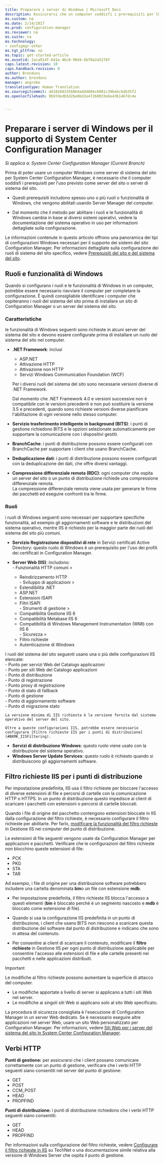 ```yaml
---
title: Preparare i server di Windows | Microsoft Docs
description: Assicurarsi che un computer soddisfi i prerequisiti per l&quot;uso come server del sito o server di sistema del sito per System Center Configuration Manager.
ms.custom: na
ms.date: 2/14/2017
ms.prod: configuration-manager
ms.reviewer: na
ms.suite: na
ms.technology:
- configmgr-other
ms.tgt_pltfrm: na
ms.topic: get-started-article
ms.assetid: 2aca914f-641e-4bc8-98d4-bbf0a2a5276f
caps.latest.revision: 10
caps.handback.revision: 0
author: Brenduns
ms.author: brenduns
manager: angrobe
translationtype: Human Translation
ms.sourcegitcommit: dd102603356864add4084c6881c39bebcbd635f2
ms.openlocfilehash: 9b97dedb5d2be0bd2e47260033e6e4361467dc4e


---
```

# <a name="prepare-windows-servers-to-support-system-center-configuration-manager"></a>Preparare i server di Windows per il supporto di System Center Configuration Manager

*Si applica a: System Center Configuration Manager (Current Branch)*

Prima di poter usare un computer Windows come server di sistema del sito per System Center Configuration Manager, è necessario che il computer soddisfi i prerequisiti per l'uso previsto come server del sito o server di sistema del sito.  

-   Questi prerequisiti includono spesso uno o più ruoli o funzionalità di Windows, che vengono abilitati usando Server Manager del computer.  

-   Dal momento che il metodo per abilitare i ruoli e le funzionalità di Windows cambia in base ai diversi sistemi operativi, vedere la documentazione del sistema operativo in uso per informazioni dettagliate sulla configurazione.  

Le informazioni contenute in questo articolo offrono una panoramica dei tipi di configurazioni Windows necessari per il supporto dei sistemi del sito Configuration Manager. Per informazioni dettagliate sulla configurazione dei ruoli di sistema del sito specifico, vedere [Prerequisiti del sito e del sistema del sito](/sccm/core/plan-design/configs/site-and-site-system-prerequisites).

##  <a name="a-namebkmkwinfeaturesa-windows-features-and-roles"></a><a name="BKMK_WinFeatures"></a> Ruoli e funzionalità di Windows  
 Quando si configurano i ruoli e le funzionalità di Windows in un computer, potrebbe essere necessario riavviare il computer per completare la configurazione. È quindi consigliabile identificare i computer che ospiteranno i ruoli del sistema del sito prima di installare un sito di Configuration Manager o un server del sistema del sito.
### <a name="features"></a>Caratteristiche  
 le funzionalità di Windows seguenti sono richieste in alcuni server del sistema del sito e devono essere configurate prima di installare un ruolo del sistema del sito nel computer.  

-   **.NET Framework**: inclusi  

    -   ASP.NET  
    -   Attivazione HTTP  
    -   Attivazione non HTTP  
    -   Servizi Windows Communication Foundation (WCF)  

    Per i diversi ruoli del sistema del sito sono necessarie versioni diverse di .NET Framework.  

    Dal momento che .NET Framework 4.0 e versioni successive non è compatibile con le versioni precedenti e non può sostituire la versione 3.5 e precedenti, quando sono richieste versioni diverse pianificare l'abilitazione di ogni versione nello stesso computer.  

-   **Servizio trasferimento intelligente in background (BITS)**: i punti di gestione richiedono BITS e le opzioni selezionate automaticamente per supportare la comunicazione con i dispositivi gestiti.  

-   **BranchCache**: i punti di distribuzione possono essere configurati con BranchCache per supportare i client che usano BranchCache.  

-   **Deduplicazione dati**: i punti di distribuzione possono essere configurati con la deduplicazione dei dati, che offre diversi vantaggi.  

-   **Compressione differenziale remota (RDC)**: ogni computer che ospita un server del sito o un punto di distribuzione richiede una compressione differenziale remota.   
    La compressione differenziale remota viene usata per generare le firme dei pacchetti ed eseguire confronti tra le firme.  

### <a name="roles"></a>Ruoli  
 i ruoli di Windows seguenti sono necessari per supportare specifiche funzionalità, ad esempio gli aggiornamenti software e le distribuzioni del sistema operativo, mentre IIS è richiesto per la maggior parte dei ruoli del sistema del sito più comuni.  

 -   **Servizio Registrazione dispositivi di rete** in Servizi certificati Active Directory: questo ruolo di Windows è un prerequisito per l'uso dei profili dei certificati in Configuration Manager.  

 -   **Server Web (IIS)**: includono:  
    -   Funzionalità HTTP comuni >  
        -   Reindirizzamento HTTP  
    -   Sviluppo di applicazioni >  
        -   Estendibilità .NET  
        -   ASP.NET  
        -   Estensioni ISAPI  
        -   Filtri ISAPI  
    -   Strumenti di gestione >  
        -   Compatibilità Gestione IIS 6  
        -   Compatibilità Metabase IIS 6  
        -   Compatibilità di Windows Management Instrumentation (WMI) con IIS 6  
    -   Sicurezza >  
        -   Filtro richieste  
        -   Autenticazione di Windows  

 I ruoli del sistema del sito seguenti usano una o più delle configurazioni IIS elencate:  
    -   Punto per servizi Web del Catalogo applicazioni  
    -   Punto per siti Web del Catalogo applicazioni  
    -   Punto di distribuzione  
    -   Punto di registrazione  
    -   Punto proxy di registrazione  
    -   Punto di stato di fallback  
    -   Punto di gestione  
    -   Punto di aggiornamento software  
    -   Punto di migrazione stato     

    La versione minima di IIS richiesta è la versione fornita dal sistema operativo del server del sito.  

    Oltre a queste configurazioni IIS, potrebbe essere necessario configurare [Filtro richieste IIS per i punti di distribuzione](#BKMK_IISFiltering).  

-   **Servizi di distribuzione Windows**: questo ruolo viene usato con la distribuzione del sistema operativo.  
-   **Windows Server Update Services**: questo ruolo è richiesto quando si distribuiscono gli aggiornamenti software.  

##  <a name="a-namebkmkiisfilteringa-iis-request-filtering-for-distribution-points"></a><a name="BKMK_IISFiltering"></a> Filtro richieste IIS per i punti di distribuzione  
 Per impostazione predefinita, IIS usa il filtro richieste per bloccare l'accesso di diverse estensioni di file e percorsi di cartelle con la comunicazione HTTP o HTTPS. In un punto di distribuzione questo impedisce ai client di scaricare i pacchetti con estensioni o percorsi di cartelle bloccati.  

 Quando i file di origine del pacchetto contengono estensioni bloccate in IIS dalla configurazione del filtro richieste, è necessario configurare il filtro richieste per abilitarle. Per farlo, [modificare la funzionalità del filtro richieste](https://technet.microsoft.com/library/hh831621.aspx) in Gestione IIS nei computer del punto di distribuzione.  

 Le estensioni di file seguenti vengono usate da Configuration Manager per applicazioni e pacchetti. Verificare che le configurazioni del filtro richieste non blocchino queste estensioni di file:  

-   PCK  
-   PKG  
-   STA  
-   TAR  

Ad esempio, i file di origine per una distribuzione software potrebbero includere una cartella denominata **bin**o un file con estensione **mdb**.  

-   Per impostazione predefinita, il filtro richieste IIS blocca l'accesso a questi elementi (**bin** è bloccato perché è un segmento nascosto e **mdb** è bloccato come estensione di file).  

-   Quando si usa la configurazione IIS predefinita in un punto di distribuzione, i client che usano BITS non riescono a scaricare questa distribuzione del software dal punto di distribuzione e indicano che sono in attesa del contenuto.  

-   Per consentire ai client di scaricare il contenuto, modificare il **filtro richieste** in Gestione IIS per ogni punto di distribuzione applicabile per consentire l'accesso alle estensioni di file e alle cartelle presenti nei pacchetti e nelle applicazioni distribuiti.  

> [!IMPORTANT]  
>  Le modifiche al filtro richieste possono aumentare la superficie di attacco del computer.  
>   
>  -   Le modifiche apportate a livello di server si applicano a tutti i siti Web nel server.  
> -   Le modifiche ai singoli siti Web si applicano solo al sito Web specificato.  
>   
>  La procedura di sicurezza consigliata è l'esecuzione di Configuration Manager in un server Web dedicato. Se è necessario eseguire altre applicazioni nel server Web, usare un sito Web personalizzato per Configuration Manager. Per informazioni, vedere [Siti Web per i server del sistema del sito in System Center Configuration Manager](../../../core/plan-design/network/websites-for-site-system-servers.md).  

## <a name="http-verbs"></a>Verbi HTTP
**Punti di gestione:** per assicurarsi che i client possano comunicare correttamente con un punto di gestione, verificare che i verbi HTTP seguenti siano consentiti nel server del punto di gestione:  
 - GET
 - POST
 - CCM_POST
 - HEAD
 - PROPFIND

**Punti di distribuzione:** i punti di distribuzione richiedono che i verbi HTTP seguenti siano consentiti:
 - GET
 - HEAD
 - PROPFIND

Per informazioni sulla configurazione del filtro richieste, vedere [Configurare il filtro richieste in IIS](https://technet.microsoft.com/library/hh831621.aspx#Verbs) su TechNet o una documentazione simile relativa alla versione di Windows Server che ospita il punto di gestione.



<!--HONumber=Feb17_HO3-->


